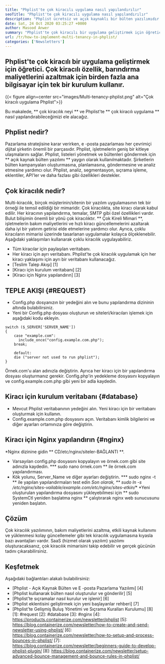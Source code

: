 ```yaml
---
title: "Phplist'te çok kiracılı uygulama nasıl yapılandırılır" 
seoTitle: "Phplist'te çok kiracılı uygulama nasıl yapılandırılır" 
description: "Phplist ücretsiz ve açık kaynaklı bir bülten yazılımıdır. Çok kiracılı uygulamayı yapılandırın ve bir uygulamanın birkaç örneğini paylaşılan bir ortamda çalıştırın." 
date: Sat, 24 Oct 2020 03:25:27 +0000
author: Masood Anwer
summary: "Phplist'te çok kiracılı bir uygulama geliştirmek için öğretici. Çok kiracılı özellik, barındırma maliyetlerini azaltmak için birden fazla ana bilgisayar için tek bir kurulum kullanır." 
url: /tr/how-to-implement-multi-tenancy-in-phplist/
categories: ['Newsletters']
---
```


## Phplist'te çok kiracılı bir uygulama geliştirmek için öğretici. Çok kiracılı özellik, barındırma maliyetlerini azaltmak için birden fazla ana bilgisayar için tek bir kurulum kullanır.

{{< figure align=center src="images/Multi-tenancy-phplist.png" alt="Çok kiracılı uygulama Phplist">}}

Bu makalede, ** çok kiracılık neyi ** ve Phplist'te ** çok kiracılı uygulama ** nasıl yapılandırabileceğimizi ele alacağız.

## Phplist nedir?
Pazarlama stratejisine karar verirken, e -posta pazarlaması her çevrimiçi dijital şirketin önemli bir parçasıdır. Phplist, işletmelerin geniş bir kitleye ulaşmalarını sağlar. Phplist, listeleri yönetmek ve bültenleri göndermek için ** açık kaynak bülten yazılımı ** yaygın olarak kullanılmaktadır. Şirketlerin bülten kampanyaları oluşturmasına, planlamasına, göndermesine ve analiz etmesine yardımcı olur. Phplist, analiz, segmentasyon, sıçrama işleme, eklentiler, API'ler ve daha fazlası gibi özellikleri destekler.

## Çok kiracılık nedir?
Multi-kiracılık, birçok müşterinin/sitenin bir yazılım uygulamasının tek bir örneği ile temsil edildiği bir mimaridir. Çok kiracılıkta, site kiracı olarak kabul edilir. Her kiracının yapılandırma, temalar, SMTP gibi özel özellikleri vardır.
Bulut bilişimin önemli bir yönü çok kiracılıktır. ** Çok Kireli Mimari **, işletmelerin bakım maliyetlerini ve hızlı kiracı güncellemelerini azaltarak daha iyi bir yatırım getirisi elde etmelerine yardımcı olur. Ayrıca, çoklu kiracıların mimarisi üzerinde tasarlanan uygulamalar kolayca ölçeklenebilir.
Aşağıdaki yaklaşımları kullanarak çoklu kiracılık uygulayabiliriz.
  * Tüm kiracılar için paylaşılan veritabanı.
  * Her kiracı için ayrı veritabanı.
Phplist'te çok kiracılık uygulamak için her kiracı yaklaşımı için ayrı bir veritabanı kullanacağız.
  * [Teslim Talep Akışı] [1]
  * [Kiracı için kurulum veritabanı] [2]
  * [Kiracı için Nginx yapılandırın] [3]

## TEPLE AKIŞI {#REQUEST}
  * Config.php dosyanızın bir yedeğini alın ve bunu yapılandırma dizininin altında bulabilirsiniz.
  * Yeni bir Config.php dosyası oluşturun ve siteleri/kiracıları işlemek için aşağıdaki kodu ekleyin.
```
switch ($_SERVER['SERVER_NAME'])
{   
    case "example.com":
      include_once("config.example.com.php");
    break;
    
    default:
    die ("server not used to run phplist"); 
}
```
Örnek.com'u alan adınızla değiştirin. Ayrıca her kiracı için bir yapılandırma dosyası oluşturmanız gerekir. Config.php'in yedekleme dosyasını kopyalayın ve config.example.com.php gibi yeni bir adla kaydedin.

## Kiracı için kurulum veritabanı {#database}
  * Mevcut Phplist veritabanının yedeğini alın. Yeni kiracı için bir veritabanı oluşturmak için kullanın.
  * Config.example.com.php dosyasını açın. Veritabanı kimlik bilgilerini ve diğer ayarları ortamınıza göre değiştirin.

## Kiracı için Nginx yapılandırın {#nginx}
  *Nginx dizinine gidin ** CD/etc/nginx/siteler-BAĞLANTI **.
  * Varsayılan config.php dosyasını kopyalayın ve örnek.com gibi site adınızla kaydedin.
  *** sudo nano örnek.com ** ile örnek.com yapılandırması.
  * Kök yolunu, Server_Name ve diğer ayarları değiştirin.
  *** sudo nginx -t ** ile yapılan yapılandırmaları test edin
  *Son olarak, ** sudo ln -s /etc/nginx/sites-vailable/example.com/etc/nginx/sites-etkin/**
  *Yeni oluşturulan yapılandırma dosyasını yükleyebilmesi için ** sudo SystemCtl yeniden başlatma nginx ** çalıştırarak nginx web sunucusunu yeniden başlatın.

## Çözüm
Çok kiracılık yazılımının, bakım maliyetlerini azaltma, etkili kaynak kullanımı ve yüklenmesi kolay güncellemeler gibi tek kiracılık uygulamasına kıyasla bazı avantajları vardır. SaaS (hizmet olarak yazılım) yazılımı oluşturacaksanız, çok kiracılık mimarisini takip edebilir ve gerçek gücünün tadını çıkarabilirsiniz.

## Keşfetmek
Aşağıdaki bağlantıları alakalı bulabilirsiniz:
  * [Phplist - Açık Kaynak Bülten ve E -posta Pazarlama Yazılımı] [4]
  * [Phplist kullanarak bülten nasıl oluşturulur ve gönderilir] [5]
  * [Phplist'te sıçramalar nasıl kurulur ve işlenir] [6]
  * [Phplist eklentisini geliştirmek için yeni başlayanlar rehberi] [7]
  * [Phplist'te Gelişmiş Buluş Yönetimi ve Sıçrama Kuralları Kurulumu] [8]
[1]: #request
[2]: #database
[3]: #nginx
[4]: https://products.containerize.com/newsletter/phplist
[5]: https://blog.containerize.com/newsletter/how-to-create-and-send-newsletter-using-phplist/
[6]: https://blog.containerize.com/newsletter/how-to-setup-and-process-bounces-in-phplist/
[7]: https://blog.containerize.com/newsletter/beginners-guide-to-develop-phplist-plugin/
[8]: https://blog.containerize.com/newsletter/setup-advanced-bounce-management-and-bounce-rules-in-phplist/
